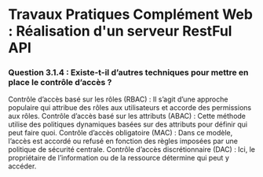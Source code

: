 # Travaux Pratiques Complément Web : Réalisation d'un serveur RestFul API


### Question 3.1.4 : Existe-t-il d’autres techniques pour mettre en place le contrôle d’accès ?


Contrôle d’accès basé sur les rôles (RBAC) : Il s’agit d’une approche populaire qui attribue des rôles aux utilisateurs et accorde des permissions aux rôles.
Contrôle d’accès basé sur les attributs (ABAC) : Cette méthode utilise des politiques dynamiques basées sur des attributs pour définir qui peut faire quoi.
Contrôle d’accès obligatoire (MAC) : Dans ce modèle, l’accès est accordé ou refusé en fonction des règles imposées par une politique de sécurité centrale.
Contrôle d’accès discrétionnaire (DAC) : Ici, le propriétaire de l’information ou de la ressource détermine qui peut y accéder.

